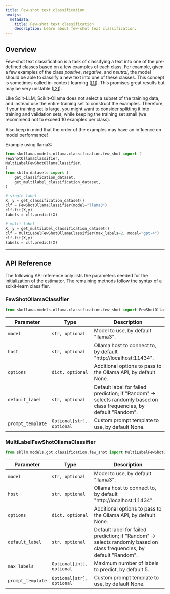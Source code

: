 ```yaml
---
title: Few-shot text classification
nextjs:
  metadata:
    title: Few-shot text classification
    description: Learn about few-shot text classification.
---
```


## Overview

Few-shot text classification is a task of classifying a text into one of the pre-defined classes based on a few examples of each class. For example, given a few examples of the class _positive_, _negative_, and _neutral_, the model should be able to classify a new text into one of these classes. This concept is sometimes called in-context-learning ([[1]](https://proceedings.neurips.cc/paper_files/paper/2023/hash/73950f0eb4ac0925dc71ba2406893320-Abstract-Conference.html)). This promises great results but may be very unstable ([[2]](https://arxiv.org/abs/2211.04486)).

Like Sciit-LLM, Scikit-Ollama does not select a subset of the training data, and instead use the entire training set to construct the examples. Therefore, if your training set is large, you might want to consider splitting it into training and validation sets, while keeping the training set small (we recommend not to exceed 10 examples per class).

Also keep in mind that the order of the examples may have an influence on model performance!

Example using llama3:

```python
from skollama.models.ollama.classification.few_shot import (
FewShotOllamaClassifier,
MultiLabelFewShotOllamaClassifier,
)
from skllm.datasets import (
    get_classification_dataset,
    get_multilabel_classification_dataset,
)

# single label
X, y = get_classification_dataset()
clf = FewShotOllamaClassifier(model="llama3")
clf.fit(X,y)
labels = clf.predict(X)

# multi-label
X, y = get_multilabel_classification_dataset()
clf = MultiLabelFewShotOllamaClassifier(max_labels=2, model="gpt-4")
clf.fit(X,y)
labels = clf.predict(X)
```

---

## API Reference

The following API reference only lists the parameters needed for the initialization of the estimator. The remaining methods follow the syntax of a scikit-learn classifier.

### FewShotOllamaClassifier
```python
from skollama.models.ollama.classification.few_shot import FewShotOllamaClassifier
```

| **Parameter**      | **Type**                      | **Description**                                                                 |
|--------------------|-------------------------------|---------------------------------------------------------------------------------|
| `model`            | `str, optional`               | Model to use, by default "llama3".                                              |
| `host`             | `str, optional`               | Ollama host to connect to, by default "http://localhost:11434".                 |
| `options`          | `dict, optional`              | Additional options to pass to the Ollama API, by default None.                  |
| `default_label`    | `str, optional`               | Default label for failed prediction; if "Random" -> selects randomly based on class frequencies, by default "Random". |
| `prompt_template`  | `Optional[str], optional`     | Custom prompt template to use, by default None.                                 |

### MultiLabelFewShotOllamaClassifier
```python
from skllm.models.gpt.classification.few_shot import MultiLabelFewShotOllamaClassifier
```

| **Parameter**      | **Type**                      | **Description**                                                                 |
|--------------------|-------------------------------|---------------------------------------------------------------------------------|
| `model`            | `str, optional`               | Model to use, by default "llama3".                                              |
| `host`             | `str, optional`               | Ollama host to connect to, by default "http://localhost:11434".                 |
| `options`          | `dict, optional`              | Additional options to pass to the Ollama API, by default None.                  |
| `default_label`    | `str, optional`               | Default label for failed prediction; if "Random" -> selects randomly based on class frequencies, by default "Random". |
| `max_labels`       | `Optional[int], optional`     | Maximum number of labels to predict, by default 5.                              |
| `prompt_template`  | `Optional[str], optional`     | Custom prompt template to use, by default None.                                 |